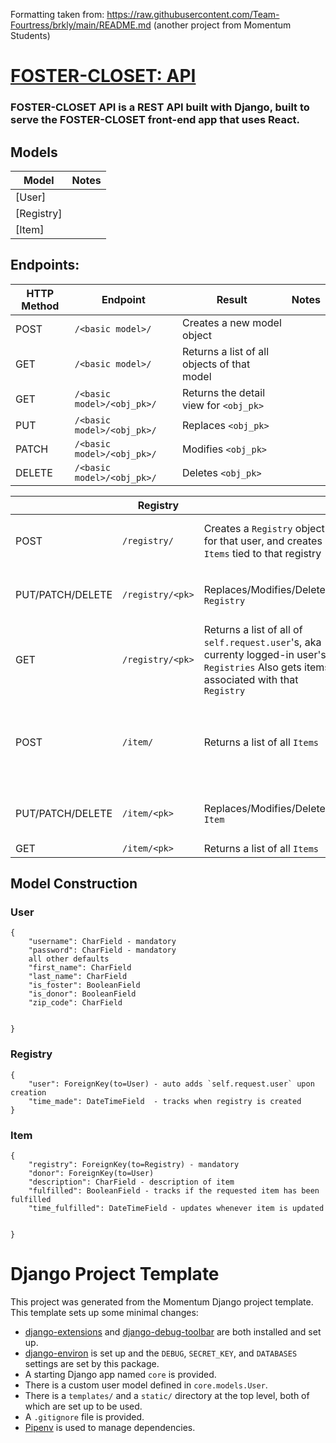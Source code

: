 
Formatting taken from: https://raw.githubusercontent.com/Team-Fourtress/brkly/main/README.md
(another project from Momentum Students)

# [FOSTER-CLOSET: API](https://foster-closet.herokuapp.com)

### FOSTER-CLOSET API is a REST API built with Django, built to serve the FOSTER-CLOSET front-end app that uses React.


## Models
| Model | Notes |
| ----- | ----- |
| [User]
| [Registry]
| [Item]


## Endpoints: 
| HTTP Method | Endpoint | Result | Notes |
| ----------- | -------- | -------| ----- |
| POST | `/<basic model>/` | Creates a new model object |  |
| GET | `/<basic model>/` | Returns a list of all objects of that model |  |
| GET | `/<basic model>/<obj_pk>/` | Returns the detail view for `<obj_pk>` |  |
| PUT | `/<basic model>/<obj_pk>/` | Replaces `<obj_pk>` |  |
| PATCH | `/<basic model>/<obj_pk>/` | Modifies `<obj_pk>` |  |
| DELETE | `/<basic model>/<obj_pk>/` | Deletes `<obj_pk>` |  |




|      | Registry |          |          |
| -------- | -------- | -------- | -------- |
| POST | `/registry/` | Creates a `Registry` object for that user, and creates `Items` tied to that registry | Requires a foster-family login|
| PUT/PATCH/DELETE | `/registry/<pk>` | Replaces/Modifies/Deletes `Registry` | Requires login with associated user  |
| GET | `/registry/<pk>` | Returns a list of all of `self.request.user`'s, aka currenty logged-in user's `Registries` Also gets items associated with that `Registry` | Requires login with associated user  |
| POST | `/item/` | Returns a list of all `Items`| Requires a `Registry` that is associated with the logged-in user  |
| PUT/PATCH/DELETE | `/item/<pk>` | Replaces/Modifies/Deletes `Item` | Requires login with associated user  |
| GET | `/item/<pk>` | Returns a list of all `Items` |  |

## Model Construction

### User
```
{
    "username": CharField - mandatory
    "password": CharField - mandatory
    all other defaults
    "first_name": CharField
    "last_name": CharField
    "is_foster": BooleanField
    "is_donor": BooleanField
    "zip_code": CharField
    
  
}
```

### Registry
```
{
    "user": ForeignKey(to=User) - auto adds `self.request.user` upon creation
    "time_made": DateTimeField  - tracks when registry is created
}
```

### Item
```
{
    "registry": ForeignKey(to=Registry) - mandatory
    "donor": ForeignKey(to=User) 
    "description": CharField - description of item
    "fulfilled": BooleanField - tracks if the requested item has been fulfilled
    "time_fulfilled": DateTimeField - updates whenever item is updated
    
    
}
```


# Django Project Template

This project was generated from the Momentum Django project template. This template sets up some minimal changes:

- [django-extensions](https://django-extensions.readthedocs.io/en/latest/) and [django-debug-toolbar](https://django-debug-toolbar.readthedocs.io/en/latest/) are both installed and set up.
- [django-environ](https://django-environ.readthedocs.io/en/latest/) is set up and the `DEBUG`, `SECRET_KEY`, and `DATABASES` settings are set by this package.
- A starting Django app named `core` is provided.
- There is a custom user model defined in `core.models.User`.
- There is a `templates/` and a `static/` directory at the top level, both of which are set up to be used.
- A `.gitignore` file is provided.
- [Pipenv](https://pipenv.pypa.io/en/latest/) is used to manage dependencies.


